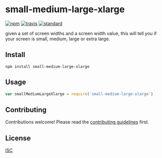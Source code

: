 # small-medium-large-xlarge

[![npm][npm-image]][npm-url]
[![travis][travis-image]][travis-url]
[![standard][standard-image]][standard-url]

[npm-image]: https://img.shields.io/npm/v/small-medium-large-xlarge.svg?style=flat-square
[npm-url]: https://www.npmjs.com/package/small-medium-large-xlarge
[travis-image]: https://img.shields.io/travis/bentatum/small-medium-large-xlarge.svg?style=flat-square
[travis-url]: https://travis-ci.org/bentatum/small-medium-large-xlarge
[standard-image]: https://img.shields.io/badge/code%20style-standard-brightgreen.svg?style=flat-square
[standard-url]: http://npm.im/standard

given a set of screen widths and a screen width value, this will tell you if your screen is small, medium, large or extra large.

## Install

```
npm install small-medium-large-xlarge
```

## Usage

```js
var smallMediumLargeXlarge = require('small-medium-large-xlarge')
```

## Contributing

Contributions welcome! Please read the [contributing guidelines](CONTRIBUTING.md) first.

## License

[ISC](LICENSE.md)
